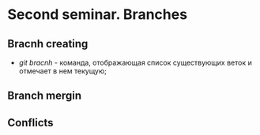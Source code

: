 # Second seminar. Branches

## Bracnh creating

* *git bracnh* - команда, отображающая список существующих веток и отмечает в нем текущую; 

## Branch mergin

## Conflicts